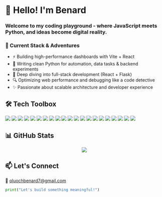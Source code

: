 # 👋 Hello! I'm Benard

### Welcome to my coding playground - where JavaScript meets Python, and ideas become digital reality.

### 🚀 Current Stack & Adventures

- ⚡ Building high-performance dashboards with Vite + React  
- 🐍 Writing clean Python for automation, data tasks & backend experiments  
- 🌱 Deep diving into full-stack development (React + Flask)  
- 🔍 Optimizing web performance and debugging like a code detective  
- ✨ Passionate about scalable architecture and developer experience  

## 🛠 Tech Toolbox

<p align="left">
  <!-- Frontend -->
  <img src="https://img.shields.io/badge/React-20232A?style=flat&logo=react&logoColor=61DAFB" />
  <img src="https://img.shields.io/badge/Vite-646CFF?style=flat&logo=vite&logoColor=white" />
  <img src="https://img.shields.io/badge/Next.js-000000?style=flat&logo=next.js&logoColor=white" />
  <img src="https://img.shields.io/badge/JavaScript-F7DF1E?style=flat&logo=javascript&logoColor=black" />
  <img src="https://img.shields.io/badge/TypeScript-3178C6?style=flat&logo=typescript&logoColor=white" />
  <img src="https://img.shields.io/badge/HTML5-E34F26?style=flat&logo=html5&logoColor=white" />
  <img src="https://img.shields.io/badge/CSS3-1572B6?style=flat&logo=css3&logoColor=white" />
  
  <!-- Backend -->
  <img src="https://img.shields.io/badge/Python-3776AB?style=flat&logo=python&logoColor=white" />
  <img src="https://img.shields.io/badge/FastAPI-009688?style=flat&logo=fastapi&logoColor=white" />
  <img src="https://img.shields.io/badge/Flask-000000?style=flat&logo=flask&logoColor=white" />
  <img src="https://img.shields.io/badge/Node.js-339933?style=flat&logo=node.js&logoColor=white" />
  <img src="https://img.shields.io/badge/PostgreSQL-336791?style=flat&logo=postgresql&logoColor=white" />
  <img src="https://img.shields.io/badge/SQLAlchemy-000000?style=flat&logo=sqlalchemy&logoColor=white" />
  <img src="https://img.shields.io/badge/REST%20API-FF6F00?style=flat&logo=api&logoColor=white" />
  <img src="https://img.shields.io/badge/OpenAPI-6BA539?style=flat&logo=openapiinitiative&logoColor=white" />

  
  <!-- Tools -->
  <img src="https://img.shields.io/badge/Git-F05032?style=flat&logo=git&logoColor=white" />
  <img src="https://img.shields.io/badge/GitHub-181717?style=flat&logo=github&logoColor=white" />
  <img src="https://img.shields.io/badge/Axios-5A29E4?style=flat&logo=axios&logoColor=white" />
  <img src="https://img.shields.io/badge/Firebase-FFCA28?style=flat&logo=firebase&logoColor=black" />
  <img src="https://img.shields.io/badge/Vercel-000000?style=flat&logo=vercel&logoColor=white" />
  <img src="https://img.shields.io/badge/Netlify-00C7B7?style=flat&logo=netlify&logoColor=white" />
</p>

## 📊 GitHub Stats

<p align="center">
  <img src="https://github-readme-stats.vercel.app/api?username=OluochBen&show_icons=true&theme=radical" />

</p>

## 📫 Let's Connect

📧 oluochbenard7@gmail.com   

```python
print("Let's build something meaningful!")
